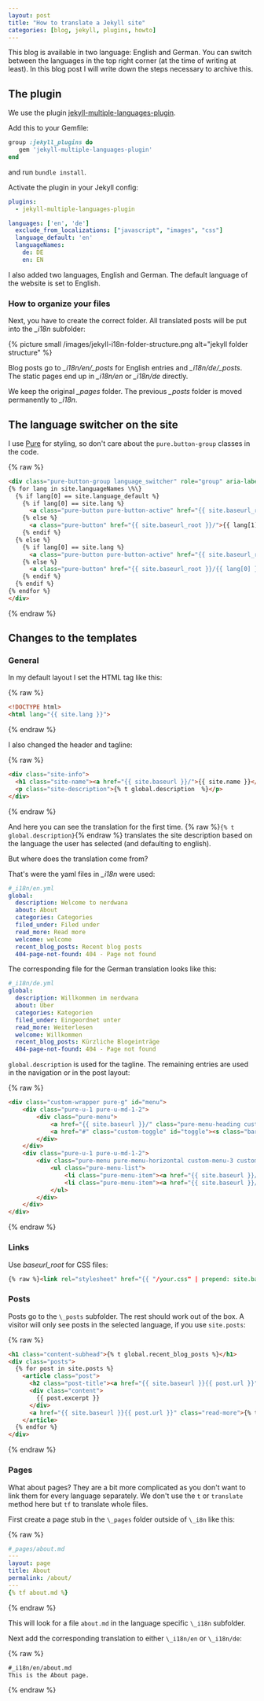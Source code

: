 ```yaml
---
layout: post
title: "How to translate a Jekyll site"
categories: [blog, jekyll, plugins, howto]
---
```


This blog is available in two language: English and German. You can switch between the languages in the top right corner (at the time of writing at least). In this blog post I will write down the steps necessary to archive this.

<!--more-->

## The plugin

We use the plugin [jekyll-multiple-languages-plugin](https://github.com/Anthony-Gaudino/jekyll-multiple-languages-plugin).

Add this to your Gemfile:

```ruby
group :jekyll_plugins do
   gem 'jekyll-multiple-languages-plugin'
end
```

and run `bundle install`.

Activate the plugin in your Jekyll config:

```yaml
plugins:
  - jekyll-multiple-languages-plugin

languages: ['en', 'de']
  exclude_from_localizations: ["javascript", "images", "css"]
  language_default: 'en'
  languageNames:
    de: DE
    en: EN
```
I also added two languages, English and German. The default language of the website is set to English.

### How to organize your files

Next, you have to create the correct folder. All translated posts will be put into the _\_i18n_ subfolder:

{% picture small /images/jekyll-i18n-folder-structure.png alt="jekyll folder structure" %}

Blog posts go to _\_i18n/en/\_posts_ for English entries and _\_i18n/de/\_posts_. The static pages end up in _\_i18n/en_ or _\_i18n/de_ directly.

We keep the original _\_pages_ folder. The previous _\_posts_ folder is moved permanently to _\_i18n_.

## The language switcher on the site

I use [Pure](https://purecss.io) for styling, so don't care about the `pure.button-group` classes in the code.

{% raw %}
```html
<div class="pure-button-group language_switcher" role="group" aria-label="...">
{% for lang in site.languageNames \%\}
  {% if lang[0] == site.language_default %}
    {% if lang[0] == site.lang %}
      <a class="pure-button pure-button-active" href="{{ site.baseurl_root }}/">{{ lang[1] }}</a>
    {% else %}
      <a class="pure-button" href="{{ site.baseurl_root }}/">{{ lang[1] }}</a>
    {% endif %}
  {% else %}
    {% if lang[0] == site.lang %}
      <a class="pure-button pure-button-active" href="{{ site.baseurl_root }}/{{ lang[0] }}/">{{ lang[1] }}</a>
    {% else %}
      <a class="pure-button" href="{{ site.baseurl_root }}/{{ lang[0] }}/">{{ lang[1] }}</a>
    {% endif %}
  {% endif %}
{% endfor %}
</div>
```
{% endraw %}

## Changes to the templates

### General

In my default layout I set the HTML tag like this:

{% raw %}
```html
<!DOCTYPE html>
<html lang="{{ site.lang }}">
```
{% endraw %}

I also changed the header and tagline:

{% raw %}
```html
<div class="site-info">
  <h1 class="site-name"><a href="{{ site.baseurl }}/">{{ site.name }}</a></h1>
  <p class="site-description">{% t global.description  %}</p>
</div>
```
{% endraw %}

And here you can see the translation for the first time.
{% raw %}`{% t global.description}`{% endraw %} translates the site description based on the language the user has selected (and defaulting to english).

But where does the translation come from?

That's were the yaml files in _\_i18n_ were used:

```yaml
#_i18n/en.yml
global:
  description: Welcome to nerdwana
  about: About
  categories: Categories
  filed_under: Filed under
  read_more: Read more
  welcome: welcome
  recent_blog_posts: Recent blog posts
  404-page-not-found: 404 - Page not found
```
The corresponding file for the German translation looks like this:

```yaml
#_i18n/de.yml
global:
  description: Willkommen im nerdwana
  about: Über
  categories: Kategorien
  filed_under: Eingeordnet unter
  read_more: Weiterlesen
  welcome: Willkommen
  recent_blog_posts: Kürzliche Blogeinträge
  404-page-not-found: 404 - Page not found
```

`global.description` is used for the tagline. The remaining entries are used in the navigation or in the post layout:

{% raw %}
```html
<div class="custom-wrapper pure-g" id="menu">
    <div class="pure-u-1 pure-u-md-1-2">
        <div class="pure-menu">
            <a href="{{ site.baseurl }}/" class="pure-menu-heading custom-brand" style="text-transform: none; color: #777;">Blog</a>
            <a href="#" class="custom-toggle" id="toggle"><s class="bar"></s><s class="bar"></s></a>
        </div>
    </div>
    <div class="pure-u-1 pure-u-md-1-2">
        <div class="pure-menu pure-menu-horizontal custom-menu-3 custom-can-transform">
            <ul class="pure-menu-list">
                <li class="pure-menu-item"><a href="{{ site.baseurl }}/categories" class="pure-menu-link">{% t global.categories %}</a></li>
                <li class="pure-menu-item"><a href="{{ site.baseurl }}/about" class="pure-menu-link">{% t global.about %}</a></li>
            </ul>
        </div>
    </div>
</div>
```
{% endraw %}

### Links

Use _baseurl_root_ for CSS files:

```html
{% raw %}<link rel="stylesheet" href="{{ "/your.css" | prepend: site.baseurl_root }}"/>{% endraw %}
```

### Posts

Posts go to the `\_posts` subfolder. The rest should work out of the box. A visitor will only see posts in the selected language, if you use `site.posts`:

{% raw %}
```html
<h1 class="content-subhead">{% t global.recent_blog_posts %}</h1>
<div class="posts">
  {% for post in site.posts %}
    <article class="post">
      <h2 class="post-title"><a href="{{ site.baseurl }}{{ post.url }}">{{ post.title }}</a></h2>
      <div class="content">
        {{ post.excerpt }}
      </div>
      <a href="{{ site.baseurl }}{{ post.url }}" class="read-more">{% t global.read_more %}</a>
    </article>
  {% endfor %}
</div>
```
{% endraw %}

### Pages

What about pages? They are a bit more complicated as you don't want to link them for every language separately. We don't use the `t` or `translate` method here but `tf` to translate whole files.

First create a page stub in the `\_pages` folder outside of `\_i8n` like this:

{% raw %}
```yml
#_pages/about.md
---
layout: page
title: About
permalink: /about/
---
{% tf about.md %}
```
{% endraw %}

This will look for a file `about.md` in the language specific `\_i18n` subfolder.

Next add the corresponding translation to either `\_i18n/en` or `\_i18n/de`:

{% raw %}
```markdown
#_i18n/en/about.md
This is the About page.
```
{% endraw %}
